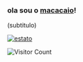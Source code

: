 ### ola sou o <a href="https://replit.com/@caiodoodiguin" target="_blank">macacaio</a>!
(subtitulo)

[![estato](https://github-readme-stats.vercel.app/api?username=caiodocoduiguin&theme=dracula)](https://github.com/anuraghazra/github-readme-stats)


![Visitor Count](https://profile-counter.glitch.me/caiodocoduiguin/count.svg)
